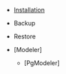 * [Installation](https://m-thirumal.github.io/installation_guide/#/PostgreSQL/Install_PostgresQL_in_Ubuntu)

* Backup
   
* Restore 
   
* [Modeler]
    * [PgModeler]
    
 